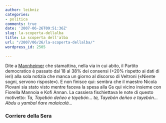 ```yaml
---
author: leibniz
categories:
- politica
comments: true
date: '2007-06-26T09:51:36Z'
slug: la-scoperta-dellalba
title: La scoperta dell'alba
url: "/2007/06/26/la-scoperta-dellalba/"
wordpress_id: 2505

---
```

Dite a [Mannheimer](https://www.corriere.it/Primo_Piano/Politica/2007/06_Giugno/26/pd_veltroni_sondaggi.shtml) che stamattina, nella via in cui abito, il Partito democratico è passato dal 18 al 38% dei consensi (+20% rispetto ai dati di ieri) alla sola notizia che manca un giorno al discorso di Veltroni («Niente sogni, servono risposte»). E non finisce qui: sembra che il maestro Nicola Piovani sia stato visto mentre faceva la spesa alla Gs qui vicino insieme con Fiorella Mannoia e Kofi Annan. La cassiera fischiettava le note di questo motivetto: _Ta, Tayebón deñeo e tayebón... ta, Tayebón deñeo e tayebón... Abdu u yambal ñare malaicalá..._


### Corriere della Sera
